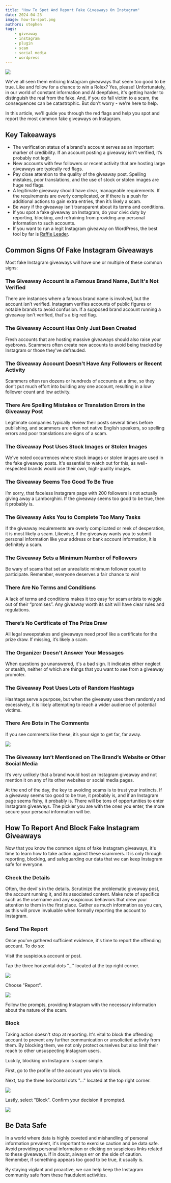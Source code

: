 ```yaml
---
title: "How To Spot And Report Fake Giveaways On Instagram"
date: 2024-04-23
image: how-to-spot.png
authors: stephen
tags:
    - giveaway
    - instagram
    - plugin
    - scam
    - social media
    - wordpress
---
```


![](./how-to-spot.png)

We've all seen them enticing Instagram giveaways that seem too good to be true. Like and follow for a chance to win a Rolex? Yes, please! Unfortunately, in our world of constant information and AI deepfakes, it's getting harder to distinguish the real from the fake. And, if you do fall victim to a scam, the consequences can be catastrophic. But don't worry - we're here to help.

In this article, we'll guide you through the red flags and help you spot and report the most common fake giveaways on Instagram. 

## Key Takeaways
- The verification status of a brand's account serves as an important marker of credibility. If an account posting a giveaway isn't verified, it’s probably not legit.
- New accounts with few followers or recent activity that are hosting large giveaways are typically red flags. 
- Pay close attention to the quality of the giveaway post. Spelling mistakes, poor translations, and the use of stock or stolen images are huge red flags. 
- A legitimate giveaway should have clear, manageable requirements. If the requirements are overly complicated, or if there is a push for additional actions to gain extra entries, then it’s likely a scam. 
- Be wary if the giveaway isn’t transparent about its terms and conditions.
- If you spot a fake giveaway on Instagram, do your civic duty by reporting, blocking, and refraining from providing any personal information to such accounts.
- If you want to run a legit Instagram giveaway on WordPress, the best tool by far is [Raffle Leader](https://raffleleader.com).

## Common Signs Of Fake Instagram Giveaways

Most fake Instagram giveaways will have one or multiple of these common signs:

### The Giveaway Account Is a Famous Brand Name, But It's Not Verified

There are instances where a famous brand name is involved, but the account isn’t verified. Instagram verifies accounts of public figures or notable brands to avoid confusion. If a supposed brand account running a giveaway isn't verified, that's a big red flag.

### The Giveaway Account Has Only Just Been Created

Fresh accounts that are hosting massive giveaways should also raise your eyebrows. Scammers often create new accounts to avoid being tracked by Instagram or those they've defrauded.

### The Giveaway Account Doesn't Have Any Followers or Recent Activity

Scammers often run dozens or hundreds of accounts at a time, so they don’t put much effort into building any one account, resulting in a low follower count and low activity. 

### There Are Spelling Mistakes or Translation Errors in the Giveaway Post

Legitimate companies typically review their posts several times before publishing, and scammers are often not native English speakers, so spelling errors and poor translations are signs of a scam. 

### The Giveaway Post Uses Stock Images or Stolen Images

We've noted occurrences where stock images or stolen images are used in the fake giveaway posts. It's essential to watch out for this, as well-respected brands would use their own, high-quality images.

### The Giveaway Seems Too Good To Be True

I’m sorry, that faceless Instagram page with 200 followers is not actually giving away a Lamborghini. If the giveaway seems too good to be true, then it probably is. 

### The Giveaway Asks You to Complete Too Many Tasks

If the giveaway requirements are overly complicated or reek of desperation, it is most likely a scam. Likewise, if the giveaway wants you to submit personal information like your address or bank account information, it is definitely a scam. 

### The Giveaway Sets a Minimum Number of Followers

Be wary of scams that set an unrealistic minimum follower count to participate. Remember, everyone deserves a fair chance to win!

### There Are No Terms and Conditions

A lack of terms and conditions makes it too easy for scam artists to wiggle out of their “promises”. Any giveaway worth its salt will have clear rules and regulations.

### There’s No Certificate of The Prize Draw

All legal sweepstakes and giveaways need proof like a certificate for the prize draw. If missing, it’s likely a scam.

### The Organizer Doesn't Answer Your Messages

When questions go unanswered, it's a bad sign. It indicates either neglect or stealth, neither of which are things that you want to see from a giveaway promoter. 

### The Giveaway Post Uses Lots of Random Hashtags

Hashtags serve a purpose, but when the giveaway uses them randomly and excessively, it is likely attempting to reach a wider audience of potential victims.

### There Are Bots in The Comments

If you see comments like these, it’s your sign to get far, far away.

![](botcomments.webp)

### The Giveaway Isn’t Mentioned on The Brand’s Website or Other Social Media

It’s very unlikely that a brand would host an Instagram giveaway and not mention it on any of its other websites or social media pages. 

At the end of the day, the key to avoiding scams is to trust your instincts. If a giveaway seems too good to be true, it probably is, and if an Instagram page seems fishy, it probably is. There will be tons of opportunities to enter Instagram giveaways. The pickier you are with the ones you enter, the more secure your personal information will be.

## How To Report And Block Fake Instagram Giveaways

Now that you know the common signs of fake Instagram giveaways, it's time to learn how to take action against these scammers. It is only through reporting, blocking, and safeguarding our data that we can keep Instagram safe for everyone. 

### Check the Details

Often, the devil's in the details. Scrutinize the problematic giveaway post, the account running it, and its associated content. Make note of specifics such as the username and any suspicious behaviors that drew your attention to them in the first place. Gather as much information as you can, as this will prove invaluable when formally reporting the account to Instagram.

### Send The Report

Once you've gathered sufficient evidence, it's time to report the offending account. To do so:

Visit the suspicious account or post.

Tap the three horizontal dots "..." located at the top right corner.

![](3dotsreport.png)

Choose "Report".

![](reportinsta.png)

Follow the prompts, providing Instagram with the necessary information about the nature of the scam.

### Block

Taking action doesn't stop at reporting. It's vital to block the offending account to prevent any further communication or unsolicited activity from them. By blocking them, we not only protect ourselves but also limit their reach to other unsuspecting Instagram users.

Luckily, blocking on Instagram is super simple.

First, go to the profile of the account you wish to block.

Next, tap the three horizontal dots "..." located at the top right corner.

![](block3dots.png)

Lastly, select "Block". Confirm your decision if prompted.

![](blockinstagram.png)

## Be Data Safe

In a world where data is highly coveted and mishandling of personal information prevalent, it's important to exercise caution and be data safe. Avoid providing personal information or clicking on suspicious links related to these giveaways. If in doubt, always err on the side of caution. Remember, if something appears too good to be true, it usually is.

By staying vigilant and proactive, we can help keep the Instagram community safe from these fraudulent activities.